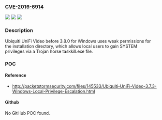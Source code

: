 ### [CVE-2016-6914](https://cve.mitre.org/cgi-bin/cvename.cgi?name=CVE-2016-6914)
![](https://img.shields.io/static/v1?label=Product&message=n%2Fa&color=blue)
![](https://img.shields.io/static/v1?label=Version&message=n%2Fa&color=blue)
![](https://img.shields.io/static/v1?label=Vulnerability&message=n%2Fa&color=brighgreen)

### Description

Ubiquiti UniFi Video before 3.8.0 for Windows uses weak permissions for the installation directory, which allows local users to gain SYSTEM privileges via a Trojan horse taskkill.exe file.

### POC

#### Reference
- http://packetstormsecurity.com/files/145533/Ubiquiti-UniFi-Video-3.7.3-Windows-Local-Privilege-Escalation.html

#### Github
No GitHub POC found.

